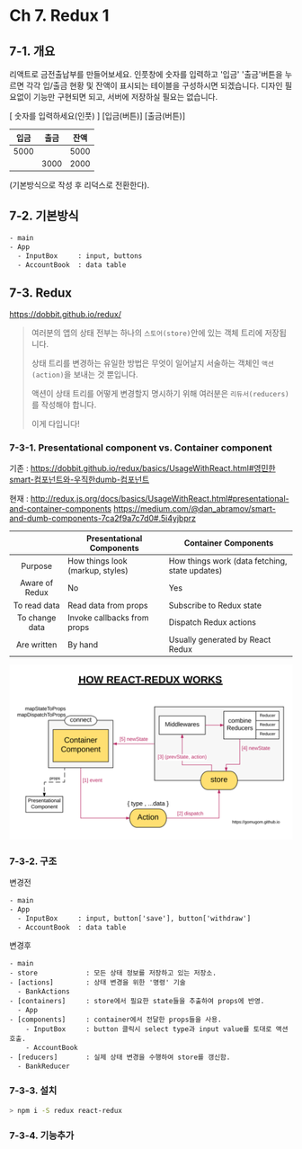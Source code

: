 # Ch 7. Redux 1

## 7-1. 개요
리액트로 금전출납부를 만들어보세요.
인풋창에 숫자를 입력하고 '입금' '출금'버튼을 누르면 각각 입/출금 현황 및 잔액이 표시되는 테이블을 구성하시면 되겠습니다. 디자인 필요없이 기능만 구현되면 되고, 서버에 저장하실 필요는 없습니다.

[ 숫자를 입력하세요(인풋) ] [입금(버튼)] [출금(버튼)]

| 입금 | 출금 | 잔액 |
| --- | --- | --- |
| 5000 | | 5000 |
| | 3000 | 2000 |

(기본방식으로 작성 후 리덕스로 전환한다).


## 7-2. 기본방식

```
- main
- App
  - InputBox     : input, buttons
  - AccountBook  : data table
```

## 7-3. Redux

https://dobbit.github.io/redux/

> 여러분의 앱의 상태 전부는 하나의 `스토어(store)`안에 있는 객체 트리에 저장됩니다.
>
> 상태 트리를 변경하는 유일한 방법은 무엇이 일어날지 서술하는 객체인 `액션(action)`을 보내는 것 뿐입니다.
>
> 액션이 상태 트리를 어떻게 변경할지 명시하기 위해 여러분은 `리듀서(reducers)`를 작성해야 합니다.
>
> 이게 다입니다!


### 7-3-1. Presentational component vs. Container component

기존 : https://dobbit.github.io/redux/basics/UsageWithReact.html#영민한smart-컴포넌트와-우직한dumb-컴포넌트

현재 :
http://redux.js.org/docs/basics/UsageWithReact.html#presentational-and-container-components
https://medium.com/@dan_abramov/smart-and-dumb-components-7ca2f9a7c7d0#.5i4yjbprz


| | Presentational Components	| Container Components |
| :-: | --- | --- |
| Purpose |	How things look (markup, styles) | How things work (data fetching, state updates) |
| Aware of Redux |	No | Yes |
| To read data	| Read data from props | Subscribe to Redux state |
| To change data	| Invoke callbacks from props	| Dispatch Redux actions |
| Are written | By hand	| Usually generated by React Redux |


![How React-redux Works](./how-redux-works.png)

### 7-3-2. 구조

변경전

```
- main
- App
  - InputBox     : input, button['save'], button['withdraw']
  - AccountBook  : data table
```

변경후

```
- main
- store            : 모든 상태 정보를 저장하고 있는 저장소.
- [actions]        : 상태 변경을 위한 '명령' 기술
  - BankActions
- [containers]     : store에서 필요한 state들을 추출하여 props에 반영.
  - App
- [components]     : container에서 전달한 props들을 사용.
    - InputBox     : button 클릭시 select type과 input value를 토대로 액션 호출.
    - AccountBook
- [reducers]       : 실제 상태 변경을 수행하여 store를 갱신함.
  - BankReducer
```

### 7-3-3. 설치

```bash
> npm i -S redux react-redux
```

### 7-3-4. 기능추가
